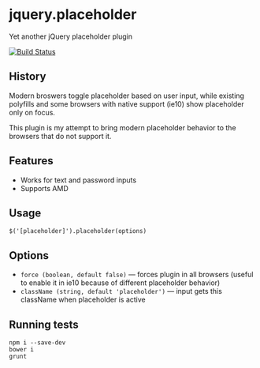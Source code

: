 jquery.placeholder
==================

Yet another jQuery placeholder plugin


[![Build Status](https://api.travis-ci.org/w0rm/jquery.placeholder.png)](https://travis-ci.org/w0rm/jquery.placeholder)

## History

Modern broswers toggle placeholder based on user input, while existing polyfills and some browsers with native support (ie10) show placeholder only on focus.

This plugin is my attempt to bring modern placeholder behavior to the browsers that do not support it.

## Features

* Works for text and password inputs
* Supports AMD

## Usage

    $('[placeholder]').placeholder(options)

## Options

* `force (boolean, default false)` — forces plugin in all browsers (useful to enable it in ie10 because of different placeholder behavior)
* `className (string, default 'placeholder')` — input gets this className when placeholder is active

## Running tests

	npm i --save-dev
	bower i
	grunt
